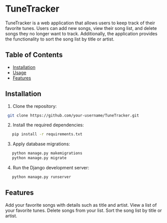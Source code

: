 # TuneTracker

TuneTracker is a web application that allows users to keep track of their favorite tunes. Users can add new songs, view their song list, and delete songs they no longer want to track. Additionally, the application provides the functionality to sort the song list by title or artist.


## Table of Contents
- [Installation](#installation)
- [Usage](#usage)
- [Features](#features)

## Installation

1. Clone the repository:

  ```bash
   git clone https://github.com/your-username/TuneTracker.git
```

2. Install the required dependencies:
   
```bash
   pip install -r requirements.txt
```
3. Apply database migrations:

```bash
   python manage.py makemigrations
   python manage.py migrate
```
4. Run the Django development server:
   
```bash
   python manage.py runserver
```
## Features
Add your favorite songs with details such as title and artist.
View a list of your favorite tunes.
Delete songs from your list.
Sort the song list by title or artist.



   


